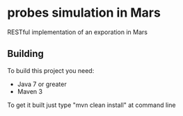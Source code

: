 # probes simulation in Mars

RESTful implementation of an exporation in Mars

## Building

To build this project you need:

- Java 7 or greater
- Maven 3

To get it built just type "mvn clean install" at command line 